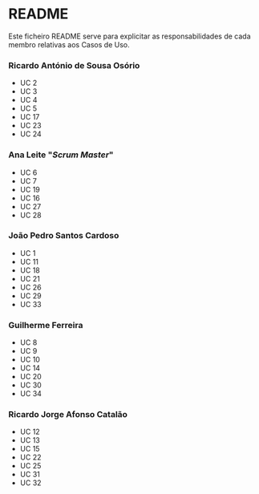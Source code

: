 # README #

Este ficheiro README serve para explicitar as responsabilidades de cada membro relativas aos Casos de Uso.

### Ricardo António de Sousa Osório ###

* UC 2
* UC 3
* UC 4
* UC 5
* UC 17
* UC 23
* UC 24

### Ana Leite "*Scrum Master*" ###

* UC 6
* UC 7
* UC 19
* UC 16
* UC 27
* UC 28

### João Pedro Santos Cardoso ###

* UC 1
* UC 11
* UC 18
* UC 21
* UC 26
* UC 29
* UC 33

### Guilherme Ferreira ###

* UC 8
* UC 9
* UC 10
* UC 14
* UC 20
* UC 30
* UC 34

### Ricardo Jorge Afonso Catalão ###

* UC 12
* UC 13
* UC 15
* UC 22
* UC 25
* UC 31
* UC 32